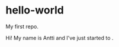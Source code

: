 # hello-world
My first repo.

Hi! My name is Antti and I've just started to <!-- code my life to another level -->.
